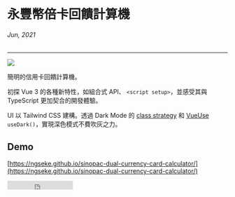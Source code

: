 # 永豐幣倍卡回饋計算機
###### Jun, 2021
---

![](~@/assets/img/article/credit-card-calc/cover.png)

簡明的信用卡回饋計算機。

初探 Vue 3 的各種新特性，如組合式 API、 `<script setup>`，並感受其與 TypeScript 更加契合的開發體驗。

UI 以 Tailwind CSS 建構。透過 Dark Mode 的 [class strategy](https://tailwindcss.com/docs/dark-mode#toggling-dark-mode-manually) 和 [VueUse](https://vueuse.org/core/useDark/) `useDark()`，實現深色模式不費吹灰之力。


## Demo

[https://ngseke.github.io/sinopac-dual-currency-card-calculator/](https://ngseke.github.io/sinopac-dual-currency-card-calculator/)

<iframe src="https://ghbtns.com/github-btn.html?user=ngseke&repo=/sinopac-dual-currency-card-calculator&type=star&count=false" frameborder="0" scrolling="0" width="150" height="20"></iframe>
